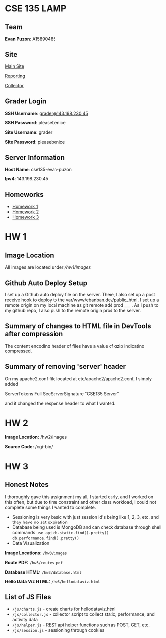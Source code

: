 # CSE 135 LAMP 

## Team 
**Evan Puzon**: A15890485

## Site 

[Main Site](http://ebanban.dev/)

[Reporting](http://reporting.ebanban.dev/)

[Collector](http://collector.ebanban.dev/)

## Grader Login 
**SSH Username**: grader@143.198.230.45

**SSH Password**: pleasebenice

**Site Username**: grader

**Site Password**: pleasebenice

## Server Information
**Host Name**: cse135-evan-puzon

**Ipv4**: 143.198.230.45

## Homeworks
- [Homework 1](#hw-1)
- [Homework 2](#hw-2)
- [Homework 3](#hw-3)


# HW 1

## Image Location
All images are located under */hw1/images*

## Github Auto Deploy Setup
I set up a Github auto deploy file on the server. There, I also set up a post receive hook to deploy to the var/www/ebanban.dev/public_html. I set up a remote origin on my local machine as git remote add prod ___ . As I push to my github repo, I also push to the remote origin prod to the server. 

## Summary of changes to HTML file in DevTools after compression
The content encoding header of files have a value of gzip indicating compressed.

## Summary of removing 'server' header
On my apache2.conf file located at etc/apache2/apache2.conf, I simply added 

ServerTokens Full 
SecServerSignature "CSE135 Server"

and it changed the response header to what I wanted. 

# HW 2

**Image Location:** /hw2/images

**Source Code:** /cgi-bin/


# HW 3

## Honest Notes
I thoroughly gave this assignment my all, I started early, and I worked on this often, but due to time constraint and other class workload, I could not complete some things I wanted to complete.  
- Sessioning is very basic with just session id's being like 1, 2, 3, etc. and they have no set expiration
- Database being used is MongoDB and can check database through shell commands `use api` `db.static.find().pretty()` `db.performance.find().pretty()`
- Data Visualization 

**Image Locations:** `/hw3/images`

**Route PDF:** `/hw3/routes.pdf`

**Database HTML:** `/hw3/database.html`

**Hello Data Viz HTML:** `/hw3/hellodataviz.html`

## List of JS Files 
- `/js/charts.js` - create charts for hellodataviz.html
- `/js/collector.js` - collector script to collect static, performance, and activity data
- `/js/helper.js` - REST api helper functions such as POST, GET, etc. 
- `/js/session.js` - sessioning through cookies 


